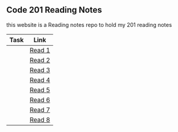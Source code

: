 ## Code 201 Reading Notes

this website is a Reading notes repo to hold my 201 reading notes 

| Task  |  Link |
|---|:-:|
|   | [Read 1]()  |
|   | [Read 2]() |
|   | [Read 3]() |
|   | [Read 4]() |
|   | [Read 5]() |
|   | [Read 6]() |
|   | [Read 7]()  |
|   | [Read 8]()  |
